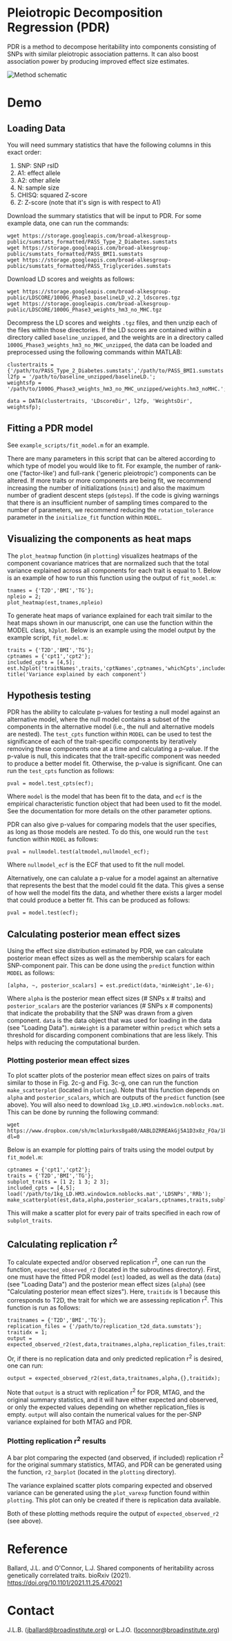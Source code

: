 # Pleiotropic Decomposition Regression (PDR)

PDR is a method to decompose heritability into components consisting of SNPs with similar pleiotropic association patterns. It can also boost association power by producing improved effect size estimates.

![Method schematic](https://github.com/jballard28/PDR/blob/main/imgs/pdr_schematic.png)

# Demo
## Loading Data
You will need summary statistics that have the following columns in this exact order:
1. SNP: SNP rsID
2. A1: effect allele
3. A2: other allele
4. N: sample size
5. CHISQ: squared Z-score
6. Z: Z-score (note that it's sign is with respect to A1)

Download the summary statistics that will be input to PDR. For some example data, one can run the commands:
```
wget https://storage.googleapis.com/broad-alkesgroup-public/sumstats_formatted/PASS_Type_2_Diabetes.sumstats
wget https://storage.googleapis.com/broad-alkesgroup-public/sumstats_formatted/PASS_BMI1.sumstats
wget https://storage.googleapis.com/broad-alkesgroup-public/sumstats_formatted/PASS_Triglycerides.sumstats
```

Download LD scores and weights as follows:
```
wget https://storage.googleapis.com/broad-alkesgroup-public/LDSCORE/1000G_Phase3_baselineLD_v2.2_ldscores.tgz
wget https://storage.googleapis.com/broad-alkesgroup-public/LDSCORE/1000G_Phase3_weights_hm3_no_MHC.tgz
```

Decompress the LD scores and weights `.tgz` files, and then unzip each of the files within those directories. If the LD scores are contained within a directory called `baseline_unzipped`, and the weights are in a directory called `1000G_Phase3_weights_hm3_no_MHC_unzipped`, the data can be loaded and preprocessed using the following commands within MATLAB:
```
clustertraits = {'/path/to/PASS_Type_2_Diabetes.sumstats','/path/to/PASS_BMI1.sumstats','/path/to/PASS_Triglycerides.sumstats'};
l2fp = '/path/to/baseline_unzipped/baselineLD.';
weightsfp = '/path/to/1000G_Phase3_weights_hm3_no_MHC_unzipped/weights.hm3_noMHC.';

data = DATA(clustertraits, 'LDscoreDir', l2fp, 'WeightsDir', weightsfp);
```

## Fitting a PDR model
See `example_scripts/fit_model.m` for an example.

There are many parameters in this script that can be altered according to which type of model you would like to fit. For example, the number of rank-one ('factor-like') and full-rank ('generic pleiotropic') components can be altered. If more traits or more components are being fit, we recommend increasing the number of initializations (`ninit`) and also the maximum number of gradient descent steps (`gdsteps`). If the code is giving warnings that there is an insufficient number of sampling times compared to the number of parameters, we recommend reducing the `rotation_tolerance` parameter in the `initialize_fit` function within `MODEL`.

## Visualizing the components as heat maps
The `plot_heatmap` function (in `plotting`) visualizes heatmaps of the component covariance matrices that are normalized such that the total variance explained across all components for each trait is equal to 1. Below is an example of how to run this function using the output of `fit_model.m`:
```
tnames = {'T2D','BMI','TG'};
npleio = 2;
plot_heatmap(est,tnames,npleio)
```

To generate heat maps of variance explained for each trait similar to the heat maps shown in our manuscript, one can use the function within the MODEL class, `h2plot`. Below is an example using the model output by the example script, `fit_model.m`:
```
traits = {'T2D','BMI','TG'};
cptnames = {'cpt1','cpt2'};
included_cpts = [4,5];
est.h2plot('traitNames',traits,'cptNames',cptnames,'whichCpts',included_cpts);
title('Variance explained by each component')
```

## Hypothesis testing
PDR has the ability to calculate p-values for testing a null model against an alternative model, where the null model contains a subset of the components in the alternative model (i.e., the null and alternative models are nested). The `test_cpts` function  within `MODEL` can be used to test the significance of each of the trait-specific components by iteratively removing these components one at a time and calculating a p-value. If the p-value is null, this indicates that the trait-specific component was needed to produce a better model fit. Otherwise, the p-value is significant. One can run the `test_cpts` function as follows:
```
pval = model.test_cpts(ecf);
```
Where `model` is the model that has been fit to the data, and `ecf` is the empirical characteristic function object that had been used to fit the model. See the documentation for more details on the other parameter options.

PDR can also give p-values for comparing models that the user specifies, as long as those models are nested. To do this, one would run the `test` function within `MODEL` as follows:
```
pval = nullmodel.test(altmodel,nullmodel_ecf);
```
Where `nullmodel_ecf` is the ECF that used to fit the null model.

Alternatively, one can calulate a p-value for a model against an alternative that represents the best that the model could fit the data. This gives a sense of how well the model fits the data, and whether there exists a larger model that could produce a better fit. This can be produced as follows:
```
pval = model.test(ecf);
```

## Calculating posterior mean effect sizes
Using the effect size distribution estimated by PDR, we can calculate posterior mean effect sizes as well as the membership scalars for each SNP-component pair. This can be done using the `predict` function within `MODEL` as follows:
```
[alpha, ~, posterior_scalars] = est.predict(data,'minWeight',1e-6);
```
Where `alpha` is the posterior mean effect sizes (# SNPs x # traits) and `posterior_scalars` are the posterior variances (# SNPs x # components) that indicate the probability that the SNP was drawn from a given component. `data` is the data object that was used for loading in the data (see "Loading Data"). `minWeight` is a parameter within `predict` which sets a threshold for discarding component combinations that are less likely. This helps with reducing the computational burden.

### Plotting posterior mean effect sizes
To plot scatter plots of the posterior mean effect sizes on pairs of traits similar to those in Fig. 2c-g and Fig. 3c-g, one can run the function `make_scatterplot` (located in `plotting`). Note that this function depends on `alpha` and `posterior_scalars`, which are outputs of the `predict` function (see above). You will also need to download `1kg_LD.HM3.window1cm.noblocks.mat`. This can be  done by running the following command:
```
wget https://www.dropbox.com/sh/mclm1urkxs8ga80/AABLDZRREAkGj5A1D3x8z_FOa/1kg_LD.HM3.window1cm.noblocks.mat?dl=0
```
Below is an example for plotting pairs of traits using the model output by `fit_model.m`:
```
cptnames = {'cpt1','cpt2'};
traits = {'T2D','BMI','TG'};
subplot_traits = [1 2; 1 3; 2 3];
included_cpts = [4,5];
load('/path/to/1kg_LD.HM3.window1cm.noblocks.mat','LDSNPs','RRb');
make_scatterplot(est,data,alpha,posterior_scalars,cptnames,traits,subplot_traits,included_cpts,LDSNPs,RRb)
```
This will make a scatter plot for every pair of traits specified in each row of `subplot_traits`.

## Calculating replication r<sup>2</sup>
To calculate expected and/or observed replication r<sup>2</sup>, one can run the function, `expected_observed_r2` (located in the subroutines directory). First, one must have the fitted PDR model (`est`) loaded, as well as the data (`data`) (see "Loading Data") and the posterior mean effect sizes (`alpha`) (see "Calculating posterior mean effect sizes"). Here, `traitidx` is 1 because this corresponds to T2D, the trait for which we are assessing replication r<sup>2</sup>. This function is run as follows:
```
traitnames = {'T2D','BMI','TG'};
replication_files = {'/path/to/replication_t2d_data.sumstats'};
traitidx = 1;
output = expected_observed_r2(est,data,traitnames,alpha,replication_files,traitidx);
```
Or, if there is no replication data and only predicted replication r<sup>2</sup> is desired, one can run:
```
output = expected_observed_r2(est,data,traitnames,alpha,{},traitidx);
```
Note that `output` is a struct with replication r<sup>2</sup> for PDR, MTAG, and the original summary statistics, and it will have either expected and observed, or only the expected values depending on whether replication_files is empty. `output` will also contain the numerical values for the per-SNP variance explained for both MTAG and PDR.

### Plotting replication r<sup>2</sup> results
A bar plot comparing the expected (and observed, if included) replication r<sup>2</sup> for the original summary statistics, MTAG, and PDR can be generated using the function, `r2_barplot` (located in the `plotting` directory).

The variance explained scatter plots comparing expected and observed variance can be generated using the `plot_varexp` function found within `plotting`. This plot can only be created if there is replication data available.

Both of these plotting methods require the output of `expected_observed_r2` (see above).

# Reference
Ballard, J.L. and O'Connor, L.J. Shared components of heritability across genetically correlated traits. bioRxiv (2021). https://doi.org/10.1101/2021.11.25.470021

# Contact
J.L.B. (jballard@broadinstitute.org) or L.J.O. (loconnor@broadinstitute.org)
